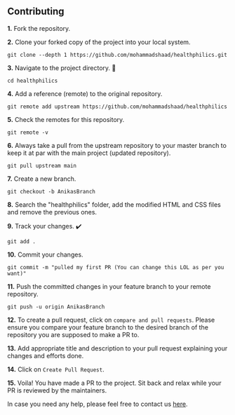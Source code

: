 ## Contributing

**1.** Fork the repository.

**2.** Clone your forked copy of the project into your local system.

```
git clone --depth 1 https://github.com/mohammadshaad/healthphilics.git
```

**3.** Navigate to the project directory. 📁

```
cd healthphilics
```

**4.** Add a reference (remote) to the original repository.

```
git remote add upstream https://github.com/mohammadshaad/healthphilics
```

**5.** Check the remotes for this repository.

```
git remote -v
```

**6.** Always take a pull from the upstream repository to your master branch to keep it at par with the main project (updated repository).

```
git pull upstream main
```

**7.** Create a new branch.

```
git checkout -b AnikasBranch
```

**8.** Search the "healthphilics" folder, add the modified HTML and CSS files and remove the previous ones.

**9.** Track your changes. ✔️

```
git add .
```

**10.** Commit your changes.

```
git commit -m "pulled my first PR (You can change this LOL as per you want)"
```

**11.** Push the committed changes in your feature branch to your remote repository.

```
git push -u origin AnikasBranch
```

**12.** To create a pull request, click on `compare and pull requests`. Please ensure you compare your feature branch to the desired branch of the repository you are supposed to make a PR to.

**13.** Add appropriate title and description to your pull request explaining your changes and efforts done.

**14.** Click on `Create Pull Request`.

**15.** Voila! You have made a PR to the project. Sit back and relax while your PR is reviewed by the maintainers.

In case you need any help, please feel free to contact us [here](mailto:dezenix.reachus@gmail.com).

